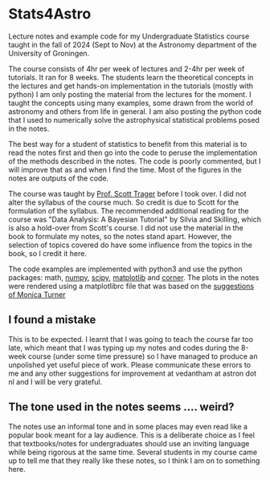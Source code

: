 # Stats4Astro
Lecture notes and example code for my Undergraduate Statistics course taught in the fall of 2024 (Sept to Nov) at the Astronomy department of the University of Groningen. 

The course consists of 4hr per week of lectures and 2-4hr per week of tutorials. It ran for 8 weeks. 
The students learn the theoretical concepts in the lectures and get hands-on implementation in the tutorials (mostly with python)
I am only posting the material from the lectures for the moment. I taught the concepts using many examples, some drawn from the world of astronomy and others from life in general.
I am also posting the python code that I used to numerically solve the astrophysical statistical problems posed in the notes. 

The best way for a student of statistics to benefit from this material is to read the notes first and then go into the code to peruse the implementation of the methods described in the notes. The code is poorly commented, but I will improve that as and when I find the time. Most of the figures in the notes are outputs of the code. 

The course was taught by [Prof. Scott Trager](https://www.rug.nl/staff/s.c.trager/?lang=en) before I took over. I did not alter the syllabus of the course much. So credit is due to Scott for the formulation of the syllabus. 
The recommended additional reading for the course was "Data Analysis: A Bayesian Tutorial" by Silvia and Skilling, which is also a hold-over from Scott's course. I did not use the material in the book to formulate my notes, so the notes stand apart. However, the selection of topics covered do have some influence from the topics in the book, so I credit it here.

The code examples are implemented with python3 and use the python packages: math, [numpy](https://numpy.org/), [scipy](https://scipy.org/), [matplotlib](https://matplotlib.org/) and [corner](https://corner.readthedocs.io/en/latest/).
The plots in the notes were rendered using a matplotlibrc file that was based on the [suggestions of Monica Turner](https://turnermoni.ca/python3.html)

## I found a mistake
This is to be expected. I learnt that I was going to teach the course far too late, which meant that I was typing up my notes and codes during the 8-week course (under some time pressure) so I have managed to produce an unpolished yet useful piece of work. Please communicate these errors to me and any other suggestions for improvement at vedantham at astron dot nl and I will be very grateful.

## The tone used in the notes seems .... weird?
The notes use an informal tone and in some places may even read like a popular book meant for a lay audience. This is a deliberate choice as I feel that textbooks/notes for undergraduates should use an inviting language while being rigorous at the same time. Several students in my course came up to tell me that they really like these notes, so I think I am on to something here. 


